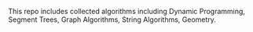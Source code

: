 This repo includes collected algorithms including Dynamic Programming, Segment Trees, Graph Algorithms, String Algorithms, Geometry.
